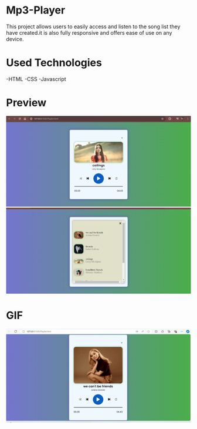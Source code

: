 # Mp3-Player
This project allows users to easily access and listen to the song list they have created.it is also fully responsive and offers ease of use on any device.

# Used Technologies
-HTML
-CSS
-Javascript

# Preview

![](songs/ss1.png)
![](songs/ss2.png)

# GIF

![](Playlist.gif)
